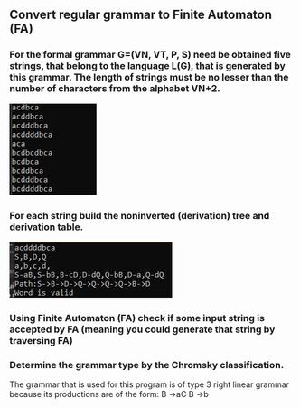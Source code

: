 <h2>Convert regular grammar to Finite Automaton (FA)</h2>

<h3>For the formal grammar G=(VN, VT, P, S) need be obtained five strings, that belong to the language L(G), that is generated by this grammar. The length of strings must be no lesser than the number of characters from the alphabet VN+2.  </h3>
<img src="https://github.com/UrsuNicolae/LFPCLabs/blob/master/Lab1LFPC/Screenshot%202021-02-17%20235047.png"/>
<h3>For each string build the noninverted (derivation) tree and derivation table.</h3>
<img src="https://github.com/UrsuNicolae/LFPCLabs/blob/master/Lab1LFPC/Screenshot%202021-02-17%20235809.png"/>
<h3>Using Finite Automaton (FA) check if some input string is accepted by FA  (meaning you could generate that string by traversing FA) </h3>
<h3>Determine the grammar type by the Chromsky classification.</h3>
The grammar that is used for this program is of type 3 right linear grammar  because its productions are of the form: 
B ->aC  
B ->b 
